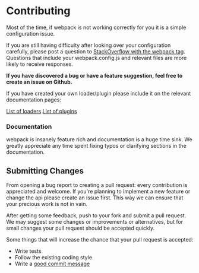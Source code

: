 
# Contributing

Most of the time, if webpack is not working correctly for you it is a simple configuration issue.

If you are still having difficulty after looking over your configuration carefully, please post
a question to [StackOverflow with the webpack tag](http://stackoverflow.com/tags/webpack). Questions
that include your webpack.config.js and relevant files are more likely to receive responses.

**If you have discovered a bug or have a feature suggestion, feel free to create an issue on Github.**

If you have created your own loader/plugin please include it on the relevant
documentation pages:

[List of loaders](https://webpack.github.io/docs/list-of-loaders.html)
[List of plugins](https://webpack.github.io/docs/list-of-plugins.html)

### Documentation

webpack is insanely feature rich and documentation is a huge time sink. We
greatly appreciate any time spent fixing typos or clarifying sections in the
documentation.


## Submitting Changes

From opening a bug report to creating a pull request: every contribution is
appreciated and welcome. If you're planning to implement a new feature or change
the api please create an issue first. This way we can ensure that your precious
work is not in vain.

After getting some feedback, push to your fork and submit a pull request. We
may suggest some changes or improvements or alternatives, but for small changes
your pull request should be accepted quickly.

Some things that will increase the chance that your pull request is accepted:

* Write tests
* Follow the existing coding style
* Write a [good commit message](http://tbaggery.com/2008/04/19/a-note-about-git-commit-messages.html)
